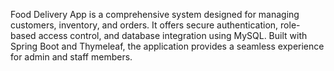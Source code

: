Food Delivery App is a comprehensive system designed for managing customers, inventory, and orders. It offers secure authentication, role-based access control, and database integration using MySQL. Built with Spring Boot and Thymeleaf, the application provides a seamless experience for admin and staff members.
